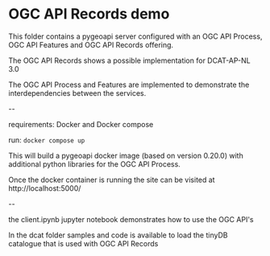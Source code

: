 # OGC API Records demo

This folder contains a pygeoapi server configured with an OGC API Process, OGC API Features and OGC API Records offering.

The OGC API Records shows a possible implementation for DCAT-AP-NL 3.0

The OGC API Process and Features are implemented to demonstrate the interdependencies between the services.

--

requirements: Docker and Docker compose

run: ```docker compose up```

This will build a pygeoapi docker image (based on version 0.20.0) with additional python libraries for the OGC API Process.

Once the docker container is running the site can be visited at http://localhost:5000/

--

the client.ipynb jupyter notebook demonstrates how to use the OGC API's

In the dcat folder samples and code is available to load the tinyDB catalogue that is used with OGC API Records